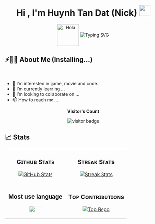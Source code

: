 <h1 align="center"><b>Hi , I'm Huynh Tan Dat (Nick) </b><img src="https://media.giphy.com/media/hvRJCLFzcasrR4ia7z/giphy.gif" width="35"></h1>
<!--  -->
<p align="center">
  <img alt="Hola" height="70px" width="70px" align="center" src="https://c.tenor.com/fYg91qBpDdgAAAAi/bongo-cat-transparent.gif"></img>
  <img align="center" src="https://readme-typing-svg.herokuapp.com?font=Daughter&duration=4000&pause=1000&color=22EBF7&center=true&vCenter=true&width=435&lines=Its+Nick+and+welcome+to+my+profile;I'm+currently+a+student+at+CICT-CTU;More+about+me+%E2%86%93" alt="Typing SVG"/>
</p>

## ⚡🙋‍♂️ About Me (Installing...)


<br>


- 👀 I’m interested in game, movie and code.
- 🌱 I’m currently learning ...
- 💞️ I’m looking to collaborate on ...
- 📫 How to reach me ...

<!---
nick1714/nick1714 is a ✨ special ✨ repository because its `README.md` (this file) appears on your GitHub profile.
You can click the Preview link to take a look at your changes.
--->
<p align="center"><b>Visitor's Count</b></p>
<p align="center" ><img src="https://komarev.com/ghpvc/?username=nick1714&color=green&style=flat" alt="visitor badge"/></p>

## 📈 Stats
<!---
<p align="center">
  <img width="30%" src="https://github-readme-stats.vercel.app/api/top-langs/?username=nick1714&show_icons=true&theme=tokyonight"/> <br> <br>
  <img width="48%" src="https://github-readme-stats.vercel.app/api?username=nick1714&show_icons=true&theme=tokyonight" /> <br> <br>
  <img width="48%" src="https://github-readme-streak-stats.herokuapp.com/?user=nick1714&theme=tokyonight" />
</p>
--->
<table width="100%">
  <tr>
    <td width="50%">
      <h3 align="center"><strong>Gɪᴛʜᴜʙ Sᴛᴀᴛs</strong></h3>
      <p align="center">
        <a href="https://github.com/nick1714">
          <img align="center" src="https://github-readme-stats.vercel.app/api?username=nick1714&count_private=true&show_icons=true&theme=nightowl" alt="GitHub Stats" />
        </a>
      </p>
    </td>
    <td width="50%">
      <h3 align="center"><strong>Sᴛʀᴇᴀᴋ Sᴛᴀᴛs</strong></h3>
      <p align="center">
        <a href="https://github.com/nick1714">
          <img align="center" src="https://streak-stats.demolab.com?user=nick1714&theme=nightowl" alt="Streak Stats" />
        </a>
      </p>
    </td>
  </tr>
  <tr>
    <td width="50%">
      <h3 align="center"><strong>Most use language</strong></h3>
      <p align="center">
        <a href="https://github.com/nick1714">
          <img align="center" width="48%" src="https://github-readme-stats.vercel.app/api/top-langs/?username=nick1714&show_icons=true&theme=nightowl"/>
        </a>
      </p>
    </td>
    <td width="50%">
      <h3 align="center"><strong>Tᴏᴘ Cᴏɴᴛʀɪʙᴜᴛɪᴏɴs</strong></h3>
      <p align="center">
        <a href="https://github.com/nick1714">
          <img align="center" src="https://github-contributor-stats.vercel.app/api?username=nick1714&limit=3&theme=nightowl&show_owner=true&combine_all_yearly_contributions=true" alt="Top Repo" />
        </a>
      </p>
    </td>
  </tr>
</table>
<br />

<br>
